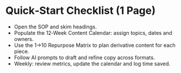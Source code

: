 # Quick‑Start Checklist (1 Page)
- Open the SOP and skim headings.
- Populate the 12‑Week Content Calendar: assign topics, dates and owners.
- Use the 1→10 Repurpose Matrix to plan derivative content for each piece.
- Follow AI prompts to draft and refine copy across formats.
- Weekly: review metrics, update the calendar and log time saved.
